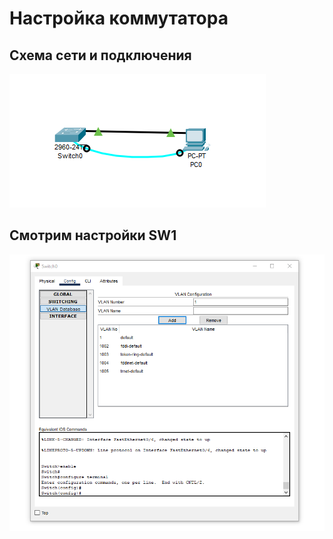 
# Настройка коммутатора

## Схема сети и подключения

![](https://github.com/Grotemast/STUDIES/blob/main/DZ%201/DZ%201%20JPG/Screenshot_1.png)

## Смотрим настройки SW1 

![](https://github.com/Grotemast/STUDIES/blob/main/DZ%201/DZ%201%20JPG/Screenshot_2.png)
